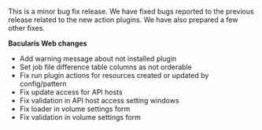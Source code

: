 
This is a minor bug fix release. We have fixed bugs reported to the previous
release related to the new action plugins. We have also prepared a few other fixes.

**Bacularis Web changes**

 * Add warning message about not installed plugin
 * Set job file difference table columns as not orderable
 * Fix run plugin actions for resources created or updated by config/pattern
 * Fix update access for API hosts
 * Fix validation in API host access setting windows
 * Fix loader in volume settings form
 * Fix validation in volume settings form

